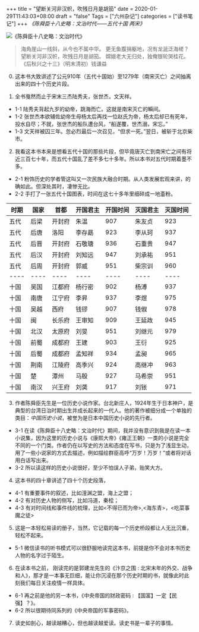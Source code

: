 +++
title = "望断关河非汉帜，吹残日月是胡笳"
date = 2020-01-29T11:43:03+08:00
draft = "false"
Tags = ["六州杂记"]
categories = ["读书笔记"]
+++
*《陈舜臣十八史略：文治时代——五代十国 两宋》*

![《陈舜臣十八史略：文治时代》](https://img3.doubanio.com/view/subject/l/public/s27041970.jpg "《陈舜臣十八史略：文治时代》")

> 海角崖山一线斜，从今也不属中华。
> 更无鱼腹捐躯地，况有龙涎泛海槎？
> 望断关河非汉帜，吹残日月是胡笳。
> 嫦娥老大无归处，独俺银轮哭桂花。
> 《后秋兴之十三》（明末清初）钱谦益

0. 这本书大致讲述了公元910年（五代十国始）至1279年（南宋灭亡）之间抽离出来的四十个历史片段。

1. 全书戛然而止于宋末三杰陆秀夫，张世杰，文天祥。
+ 1-1 陆秀夫背起九岁的幼帝，跳海而亡。这就是南宋灭亡的瞬间。
+ 1-2 张世杰本欲辅佐幼帝生母杨太后再找一位赵氏为帝，杨太后却已有死年，投水自尽；不就，张世杰的船队遭台风，“船遂覆，世杰溺，宋忘。”
+ 1-3 文天祥被囚三年。忽必烈最后一次召见，“但求一死。”翌日，被斩于北京柴市。

2. 我看这本书本来是想看五代十国的那些片段，但毕竟唐灭亡到南宋亡之间有将近三百七十年，而五代十国乱了差不多七十多年。所以本书对五代时期着墨不多。
+ 2-1 粉饰历史的学者管这叫又一次民族大融合时期。从人类发展宏观来讲，的确如此。但深处其时，凄惨无比。
+ 2-2 手打了一张五代十国图表，时间在这七十多年里细碎成一地齑粉。

| 时期 | 国家 | 首都 | 开国君主 |  开国时间 | 灭国君主 | 灭国时间 |
| ---- | ---- | ---- | ---- | ---- | ---- | ---- |
| 五代 | 后梁 | 开封府 | 朱温 |  907 | 朱友贞 | 923 |
| 五代 | 后唐 | 洛阳 | 李存勗 |  923 | 李从珂 | 937 |
| 五代 | 后晋 | 开封府 | 石敬瑭 |  936 | 石重贵 | 947 |
| 五代 | 后汉 | 开封府 | 刘知远 |  947 | 刘承祐 | 951 |
| 五代 | 后周 | 开封府 | 郭威 |  951 | 柴宗训 | 960 |
| ---- | ---- | ---- | ---- | ---- | ---- | ---- |
| 十国 | 吴国 | 江都府 | 杨行密 |  902 | 杨溥 | 937 |
| 十国 | 南唐 | 江宁府 | 李昇 |  937 | 李煜 | 975 |
| 十国 | 吴越 | 西府 | 钱镠 |  907 | 钱俶 | 978 |
| 十国 | 闽 | 长乐府 | 王审知 |  909 | 王延政 | 945 |
| 十国 | 北汉 | 太原府 | 刘旻 |  951 | 刘继元 | 979 |
| 十国 | 前蜀 | 成都府 | 王建 |  903 | 王衍 | 925 |
| 十国 | 后蜀 | 成都府 | 孟知祥 |  934 | 孟昶 | 965 |
| 十国 | 荆南 | 江陵府 | 高季兴 |  924 | 高继冲 | 963 |
| 十国 | 楚 | 潭州 | 马殷 |  927 | 马希崇 | 951 |
| 十国 | 南汉 | 兴王府 | 刘䶮 |  917 | 刘𬬮 | 971 |

3. 作者陈舜臣先生是一位历史小说作家。台北新庄人，1924年生于日本神户，是典型的台湾日治时期出生并成长起来的一代人。他的著作被细分成一个单独的类目：*中国历史小说*，被誉为是日本中国历史小说的先行者。
+ 3-1 在读《陈舜臣十八史略：文治时代》期间，我并没有意识到我是在读一本小说集，因为这里的历史小说与《康熙大帝》《雍正王朝》一类的小说是完全不同的一个门类。作者仍在以写史的方法和态度在写书，只是为了浅显生动，用了一些小说家的方式去描述，例如描绘群臣高呼“万岁！万岁！”或者将对话用白话写出来。
+ 3-2 所以读这样的历史小说很好，至少不怕误人子弟，贻笑大方。

4. 这本书的四十章讲述了四十个历史段落，
+ 4-1 有重要事件的叙述，比如澶渊之盟，海上之盟；
+ 4-2 有对历史人物的侧写，比如冯道，秦桧；
+ 4-3 有对时间线和事件线的梳理，比如<不得已而为帝>,<海东青>，<吃菜事魔之徒>

5. 这是一本轻松易读的册子，当然，它记载的每一个历史桥段都让人无比沉重，轻松不起来。
+ 5-1 微信读书的听书模式可以很舒服地读完这本书，前提是你不会对本书历史人物的名字过于陌生。

6. 在读本书之前， 刚读完的是郭建龙先生的《汴京之围 : 北宋末年的外交、战争和人》，那才是一本事无巨细，能让你沉浸在那个历史时期的书，就像此时此刻我们每日关注疫情一样具体。
+ 6-1 再之前是他的另一本书，《中央帝国的财政密码 : 【国富】一定【民强】？》。
+ 6-2 所以很期待同系列的《中央帝国的军事密码》。

7. 读史如剖心，越读越糟心，但也越读越爱读。读史书是一辈子的事情。